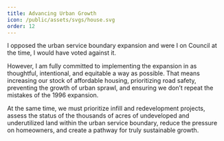 ```yaml
---
title: Advancing Urban Growth
icon: /public/assets/svgs/house.svg
order: 12
---
```


I opposed the urban service boundary expansion and were I on Council at the time, I would have voted against it.

However, I am fully committed to implementing the expansion in as thoughtful, intentional, and equitable a way as possible. That means increasing our stock of affordable housing, prioritizing road safety, preventing the growth of urban sprawl, and ensuring we don’t repeat the mistakes of the 1996 expansion.

At the same time, we must prioritize infill and redevelopment projects, assess the status of the thousands of acres of undeveloped and underutilized land within the urban service boundary, reduce the pressure on homeowners, and create a pathway for truly sustainable growth.
